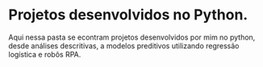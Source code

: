 # Projetos desenvolvidos no Python.
Aqui nessa pasta se econtram projetos desenvolvidos por mim no python, desde análises descritivas, a modelos preditivos utilizando regressão logística e robôs RPA.
